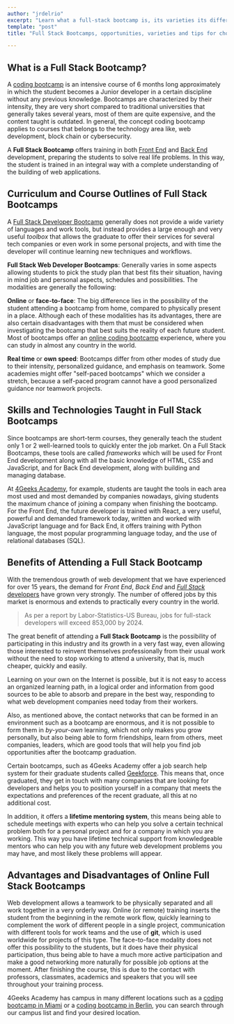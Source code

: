 ```yaml
---
author: "jrdelrio"
excerpt: "Learn what a full-stack bootcamp is, its varieties its different modalities, payment opportunities, different approaches and some tips to find the one that best suits your situation, based on the benefits and disadvantages of each type."
template: "post"
title: "Full Stack Bootcamps, opportunities, varieties and tips for choosing your best one"

---
```


## What is a Full Stack Bootcamp?

A [coding bootcamp](https://4geeksacademy.com/us/coding-bootcamp) is an intensive course of 6 months long approximately in which the student becomes a Junior developer in a certain discipline without any previous knowledge. Bootcamps are characterized by their intensity, they are very short compared to traditional universities that generally takes several years, most of them are quite expensive, and the content taught is outdated. In general, the concept coding bootcamp applies to courses that belongs to the technology area like, web development, block chain or cybersecurity.

A **Full Stack Bootcamp** offers training in both [Front End](https://4geeks.com/lesson/what-is-front-end-development) and [Back End](https://4geeks.com/lesson/backend-developer) development, preparing the students to solve real life problems. In this way, the student is trained in an integral way with a complete understanding of the building of web applications.

## Curriculum and Course Outlines of Full Stack Bootcamps

A [Full Stack Developer Bootcamp](https://4geeksacademy.com/us/coding-bootcamps/part-time-full-stack-developer) generally does not provide a wide variety of languages and work tools, but instead provides a large enough and very useful *toolbox* that allows the graduate to offer their services for several tech companies or even work in some personal projects, and with time the developer will continue learning new techniques and workflows.

**Full Stack Web Developer Bootcamps**: Generally varies in some aspects allowing students to pick the study plan that best fits their situation, having in mind job and personal aspects, schedules and possibilities. The modalities are generally the following:

**Online** or **face-to-face**: The big difference lies in the possibility of the student attending a bootcamp from home, compared to physically present in a place. Although each of these modalities has its advantages, there are also certain disadvantages with them that must be considered when investigating the bootcamp that best suits the reality of each future student. Most of bootcamps offer an [online coding bootcamp](https://4geeksacademy.com/us/coding-campus/online-coding-bootcamp) experience, where you can study in almost any country in the world.

**Real time** or **own speed**: Bootcamps differ from other modes of study due to their intensity, personalized guidance, and emphasis on teamwork. Some academies might offer "self-paced bootcamps" which we consider a stretch, because a self-paced program cannot have a good personalized guidance nor teamwork projects.

## Skills and Technologies Taught in Full Stack Bootcamps

Since bootcamps are short-term courses, they generally teach the student only 1 or 2 well-learned tools to quickly enter the job market. On a Full Stack Bootcamps, these tools are called *frameworks* which will be used for Front End development along with all the basic knowledge of HTML, CSS and JavaScript, and for Back End development, along with building and managing database.

At [4Geeks Academy](https://4geeksacademy.com/), for example, students are taught the tools in each area most used and most demanded by companies nowadays, giving students the maximum chance of joining a company when finishing the bootcamp. For the Front End, the future developer is trained with React, a very useful, powerful and demanded framework today, written and worked with JavaScript language and for Back End, it offers training with Python language, the most popular programming language today, and the use of relational databases (SQL).


## Benefits of Attending a Full Stack Bootcamp

With the tremendous growth of web development that we have experienced for over 15 years, the demand for *Front End*, *Back End* and [*Full Stack* developers](https://4geeksacademy.com/us/full-stack-developer/full-stack-developer) have grown very strongly. The number of offered jobs by this market is enormous and extends to practically every country in the world.

> As per a report by Labor-Statistics-US Bureau, jobs for full-stack developers will exceed 853,000 by 2024.

The great benefit of attending a **Full Stack Bootcamp** is the possibility of participating in this industry and its growth in a very fast way, even allowing those interested to reinvent themselves professionally from their usual work without the need to stop working to attend a university, that is, much cheaper, quickly and easily.

Learning on your own on the Internet is possible, but it is not easy to access an organized learning path, in a logical order and information from good sources to be able to absorb and prepare in the best way, responding to what web development companies need today from their workers.

Also, as mentioned above, the contact networks that can be formed in an environment such as a bootcamp are enormous, and it is not possible to form them in *by-your-own* learning, which not only makes you grow personally, but also being able to form friendships, learn from others, meet companies, leaders, which are good tools that will help you find job opportunities after the bootcamp graduation.

Certain bootcamps, such as 4Geeks Academy offer a job search help system for their graduate students called [Geekforce](https://4geeksacademy.com/us/geekforce-career-support). This means that, once graduated, they get in touch with many companies that are looking for developers and helps you to position yourself in a company that meets the expectations and preferences of the recent graduate, all this at no additional cost.

In addition, it offers a **lifetime mentoring system**, this means being able to schedule meetings with experts who can help you solve a certain technical problem both for a personal project and for a company in which you are working. This way you have lifetime technical support from knowledgeable mentors who can help you with any future web development problems you may have, and most likely these problems will appear.

## Advantages and Disadvantages of Online Full Stack Bootcamps

Web development allows a teamwork to be physically separated and all work together in a very orderly way. Online (or remote) training inserts the student from the beginning in the remote work flow, quickly learning to complement the work of different people in a single project, communication with different tools for work teams and the use of **git**, which is used worldwide for projects of this type. The face-to-face modality does not offer this possibility to the students, but it does have their physical participation, thus being able to have a much more active participation and make a good networking more naturally for possible job options at the moment. After finishing the course, this is due to the contact with professors, classmates, academics and speakers that you will see throughout your training process.

4Geeks Academy has campus in many different locations such as a [coding bootcamp in Miami](https://4geeksacademy.com/us/coding-campus/coding-bootcamp-miami) or a [coding bootcamp in Berlin](https://4geeksacademy.com/us/coding-campus/coding-bootcamp-berlin-germany), you can search through our campus list and find your desired location.
